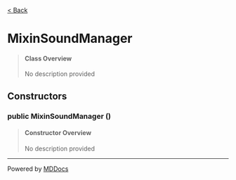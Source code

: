 [< Back](..)
# MixinSoundManager #
>#### Class Overview ####
>No description provided
## Constructors ##
### public MixinSoundManager () ###
>#### Constructor Overview ####
>No description provided
>

---
Powered by [MDDocs](https://github.com/VRCube/MDDocs)